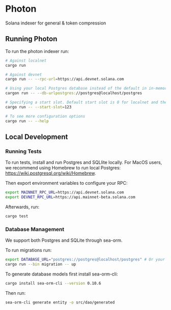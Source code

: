 # Photon

Solana indexer for general & token compression

## Running Photon 

To run the photon indexer run:

```bash
# Against localnet
cargo run

# Against devnet
cargo run -- --rpc-url=https://api.devnet.solana.com

# Using your local Postgres database instead of the default in in-memory SQLite db
cargon run -- --db-urlpostgres://postgres@localhost/postgres

# Specifying a start slot. Default start slot is 0 for localnet and the current slot for devnet/mainnet.
cargo run -- --start-slot=123 

# To see more configuration options
cargo run -- --help
```

## Local Development

### Running Tests

To run tests, install and run Postgres and SQLlite locally. For MacOS users, we recommend using
Homebrew to run local Postgres: https://wiki.postgresql.org/wiki/Homebrew.

Then export environment variables to configure your RPC:

```bash
export MAINNET_RPC_URL=https://api.devnet.solana.com
export DEVNET_RPC_URL=https://api.mainnet-beta.solana.com
```

Afterwards, run:
```bash
cargo test
```

### Database Management

We support both Postgres and SQLite through sea-orm. 

To run migrations run:
```bash
export DATABASE_URL="postgres://postgres@localhost/postgres" # Or your SQLlite database url
cargo run --bin migration -- up
```

To generate database models first install sea-orm-cli:
```bash
cargo install sea-orm-cli --version 0.10.6
```

Then run:
```bash
sea-orm-cli generate entity -o src/dao/generated
```
